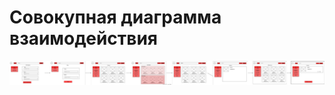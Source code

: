 # Совокупная диаграмма взаимодействия

![Совокупная диаграмма взаимодействия](https://github.com/fpmi-hci-2025/project12b-aquarius/blob/3a7cf6c8b23a523919edeac850af219e82ee7bd4/img/%D0%A1%D0%BE%D0%B2%D0%BE%D0%BA%D1%83%D0%BF%D0%BD%D0%B0%D1%8F_%D0%B4%D0%B8%D0%B0%D0%B3%D1%80%D0%B0%D0%BC%D0%BC%D0%B0_%D0%B2%D0%B7%D0%B0%D0%B8%D0%BC%D0%BE%D0%B4%D0%B5%D0%B9%D1%81%D1%82%D0%B2%D0%B8%D1%8F.svg)
